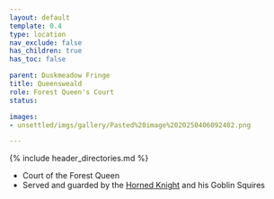 ```yaml
---
layout: default
template: 0.4
type: location
nav_exclude: false
has_children: true
has_toc: false

parent: Duskmeadow Fringe
title: Queensweald
role: Forest Queen's Court
status: 

images:
- unsettled/imgs/gallery/Pasted%20image%2020250406092402.png

---
```


{% include header_directories.md %}


- Court of the Forest Queen
- Served and guarded by the [Horned Knight](HornedKnight.md) and his Goblin Squires
